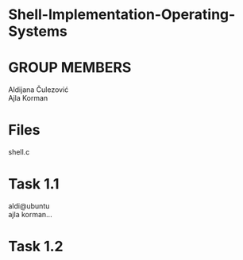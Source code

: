# Shell-Implementation-Operating-Systems
# GROUP MEMBERS

Aldijana Čulezović <br />
Ajla Korman

# Files
shell.c

# Task 1.1
aldi@ubuntu  <br />
ajla korman...

# Task 1.2



